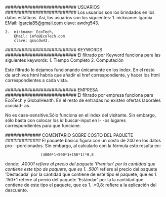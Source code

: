 ########################## USUARIOS ##########################
Los usuarios son los brindados en los datos estáticos. Así,
los usuarios son los siguientes:
    1.  nickname: lgarcia
        EMail: lgarcia85@gmail.com 
        clave: awdrg543.
        
    2.  nickname: EcoTech,
        EMail: info@EcoTech.com  
        clave: qsxcdw43. 

########################## KEYWORDS ##########################
El filtrado por Keyword funciona para las siguientes keywords:
    1. Tiempo Completo
    2. Computación

Este filtrado lo dejamos funcionando únicamente en los index.
En el resto de archivos html habría que añadir el href
correspondiente, y hacer los html correspondientes a cada
vista.


########################## EMPRESA ##########################
El filtrado por empresa funciona para EcoTech y GlobalHealth.
En el resto de entradas no existen ofertas laborales asociad-
as.

No es case-sensitive.Sólo funciona en el index del visitante.
Sin embargo, sólo basta con colocar los id buscar-input en l-
-os lugares correspondientes para que funcione.

############# COMENTARIO SOBRE COSTO DEL PAQUETE ############# 
El paquete básico figura con un costo de 240 en los datos pro-
-porcionados. Sin embargo, al calcularlo con la fórmula esto
resulta en:

                    (4000*1+500*1+150*1)*0,8

donde:
       .4000*1 refiere al precio del paquete 'Premiun' por la 
       cantidad que contiene este tipo de paquete, que es 1.
       .500*1 refiere al precio del paquete 'Destacada' por
        la cantidad que contiene de este tipo el paquete, que
        es 1.
       .150*1 refiere al precio del paquete 'Estándar' por la
        la cantidad que contiene de este tipo el paquete, que
        es 1.
       .*0,8: refiere a la aplicación del descuento.

